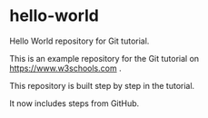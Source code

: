 # hello-world
Hello World repository for Git tutorial.

This is an example repository for the Git tutorial on https://www.w3schools.com .

This repository is built step by step in the tutorial.

It now includes steps from GitHub.
